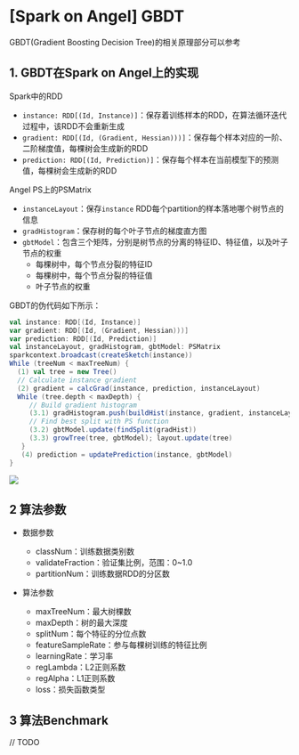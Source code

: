 # [Spark on Angel] GBDT

GBDT(Gradient Boosting Decision Tree)的相关原理部分可以参考[](../gbdt_on_angel.md)

## 1. GBDT在Spark on Angel上的实现

Spark中的RDD
- `instance: RDD[(Id, Instance)]`：保存着训练样本的RDD，在算法循环迭代过程中，该RDD不会重新生成
- `gradient: RDD[(Id, (Gradient, Hessian)))]`：保存每个样本对应的一阶、二阶梯度值，每棵树会生成新的RDD
- `prediction: RDD[(Id, Prediction)]`：保存每个样本在当前模型下的预测值，每棵树会生成新的RDD

Angel PS上的PSMatrix
- `instanceLayout`：保存`instance` RDD每个partition的样本落地哪个树节点的信息
- `gradHistogram`：保存树的每个叶子节点的梯度直方图
- `gbtModel`：包含三个矩阵，分别是树节点的分离的特征ID、特征值，以及叶子节点的权重
  + 每棵树中，每个节点分裂的特征ID
  + 每棵树中，每个节点分裂的特征值
  + 叶子节点的权重

GBDT的伪代码如下所示：
  ```scala
  val instance: RDD[(Id, Instance)]
  var gradient: RDD[(Id, (Gradient, Hessian)))]
  var prediction: RDD[(Id, Prediction)]
  val instanceLayout, gradHistogram, gbtModel: PSMatrix
  sparkcontext.broadcast(createSketch(instance))
  While (treeNum < maxTreeNum) {
    (1) val tree = new Tree()
    // Calculate instance gradient
    (2) gradient = calcGrad(instance, prediction, instanceLayout)
    While (tree.depth < maxDepth) {
  	   // Build gradient histogram
       (3.1) gradHistogram.push(buildHist(instance, gradient, instanceLayout))
       // Find best split with PS function
       (3.2) gbtModel.update(findSplit(gradHist))
       (3.3) growTree(tree, gbtModel); layout.update(tree)
     }
     (4) prediction = updatePrediction(instance, gbtModel)
  }
  ```

![](../../img/sona_gbdt.png)

## 2 算法参数

- 数据参数
  + classNum：训练数据类别数
  + validateFraction：验证集比例，范围：0~1.0
  + partitionNum：训练数据RDD的分区数

- 算法参数
  + maxTreeNum：最大树棵数
  + maxDepth：树的最大深度
  + splitNum：每个特征的分位点数
  + featureSampleRate：参与每棵树训练的特征比例
  + learningRate：学习率
  + regLambda：L2正则系数
  + regAlpha：L1正则系数
  + loss：损失函数类型

## 3 算法Benchmark
// TODO
